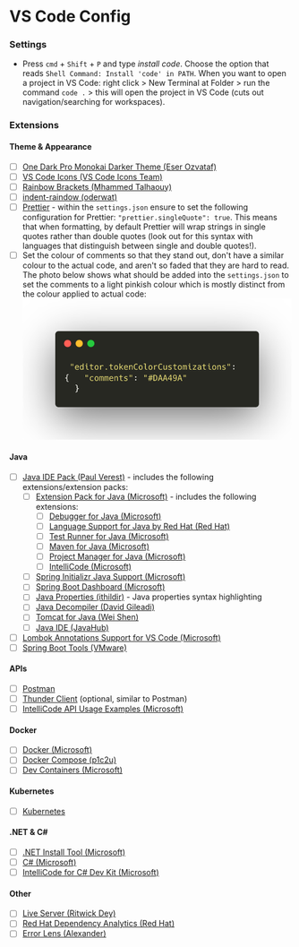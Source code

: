 # VS Code Config
### Settings
 - Press `cmd` + `Shift` + `P` and type *install code*. Choose the option that reads `Shell Command: Install 'code' in PATH`. When you want to open a project in VS Code: right click > New Terminal at Folder > run the command `code .` > this will open the project in VS Code (cuts out navigation/searching for workspaces).
### Extensions
#### Theme & Appearance
- [ ] [One Dark Pro Monokai Darker Theme (Eser Ozvataf)](https://marketplace.visualstudio.com/items?itemName=eserozvataf.one-dark-pro-monokai-darker)
- [ ] [VS Code Icons (VS Code Icons Team)](https://marketplace.visualstudio.com/items?itemName=vscode-icons-team.vscode-icons) 
- [ ] [Rainbow Brackets (Mhammed Talhaouy)](https://marketplace.visualstudio.com/items?itemName=tal7aouy.rainbow-bracket) 
- [ ] [indent-raindow (oderwat)](https://marketplace.visualstudio.com/items?itemName=oderwat.indent-rainbow) 
- [ ] [Prettier](https://marketplace.visualstudio.com/items?itemName=esbenp.prettier-vscode) - within the `settings.json` ensure to set the following configuration for Prettier: `"prettier.singleQuote": true`. This means that when formatting, by default Prettier will wrap strings in single quotes rather than double quotes (look out for this syntax with languages that distinguish between single and double quotes!).
- [ ]  Set the colour of comments so that they stand out, don't have a similar colour to the actual code, and aren't so faded that they are hard to read. The photo below shows what should be added into the `settings.json` to set the comments to a light pinkish colour which is mostly distinct from the colour applied to actual code:
![comments-colour.png](https://github.com/rtasalem/macbook-config/blob/main/personal-setup/comments-colour.png)
#### Java
- [ ] [Java IDE Pack (Paul Verest)](https://marketplace.visualstudio.com/items?itemName=pverest.java-ide-pack) - includes the following extensions/extension packs:
	- [ ] [Extension Pack for Java (Microsoft)](https://marketplace.visualstudio.com/items?itemName=vscjava.vscode-java-pack) - includes the following extensions:
		- [ ] [Debugger for Java (Microsoft)](https://marketplace.visualstudio.com/items?itemName=vscjava.vscode-java-debug)
		- [ ] [Language Support for Java by Red Hat (Red Hat)](https://marketplace.visualstudio.com/items?itemName=redhat.java)
		- [ ] [Test Runner for Java (Microsoft)](https://marketplace.visualstudio.com/items?itemName=vscjava.vscode-java-test)
		- [ ] [Maven for Java (Microsoft)](https://marketplace.visualstudio.com/items?itemName=vscjava.vscode-maven)
		- [ ] [Project Manager for Java (Microsoft)](https://marketplace.visualstudio.com/items?itemName=vscjava.vscode-java-dependency)
		- [ ] [IntelliCode (Microsoft)](https://marketplace.visualstudio.com/items?itemName=VisualStudioExptTeam.vscodeintellicode)
	- [ ] [Spring Initializr Java Support (Microsoft)](https://marketplace.visualstudio.com/items?itemName=vscjava.vscode-spring-initializr)
	- [ ] [Spring Boot Dashboard (Microsoft)](https://marketplace.visualstudio.com/items?itemName=vscjava.vscode-spring-boot-dashboard)
	- [ ] [Java Properties (ithildir)](https://marketplace.visualstudio.com/items?itemName=ithildir.java-properties) - Java properties syntax highlighting
	- [ ] [Java Decompiler (David Gileadi)](https://marketplace.visualstudio.com/items?itemName=dgileadi.java-decompiler)
	- [ ] [Tomcat for Java (Wei Shen)](https://marketplace.visualstudio.com/items?itemName=adashen.vscode-tomcat)
	- [ ] [Java IDE (JavaHub)](https://marketplace.visualstudio.com/items?itemName=YouMayCallMeV.vscode-java-saber)
- [ ] [Lombok Annotations Support for VS Code (Microsoft)](https://marketplace.visualstudio.com/items?itemName=vscjava.vscode-lombok)
- [ ] [Spring Boot Tools (VMware)](https://marketplace.visualstudio.com/items?itemName=vmware.vscode-spring-boot)
#### APIs
- [ ] [Postman](https://marketplace.visualstudio.com/items?itemName=Postman.postman-for-vscode) 
- [ ] [Thunder Client](https://marketplace.visualstudio.com/items?itemName=rangav.vscode-thunder-client) (optional, similar to Postman)
- [ ] [IntelliCode API Usage Examples (Microsoft)](https://marketplace.visualstudio.com/items?itemName=VisualStudioExptTeam.intellicode-api-usage-examples)
#### Docker
- [ ] [Docker (Microsoft)](https://marketplace.visualstudio.com/items?itemName=ms-azuretools.vscode-docker#:~:text=Docker%20for%20Visual%20Studio%20Code,NET%20inside%20a%20container.) 
- [ ] [Docker Compose (p1c2u)](https://marketplace.visualstudio.com/items?itemName=p1c2u.docker-compose)
- [ ] [Dev Containers (Microsoft)](https://marketplace.visualstudio.com/items?itemName=ms-vscode-remote.remote-containers)
#### Kubernetes
- [ ] [Kubernetes](https://marketplace.visualstudio.com/items?itemName=ms-kubernetes-tools.vscode-kubernetes-tools)
#### .NET & C#
- [ ] [.NET Install Tool (Microsoft)](https://marketplace.visualstudio.com/items?itemName=ms-dotnettools.vscode-dotnet-runtime) 
- [ ] [C# (Microsoft)](https://marketplace.visualstudio.com/items?itemName=ms-dotnettools.csharp)
- [ ] [IntelliCode for C# Dev Kit (Microsoft)](https://marketplace.visualstudio.com/items?itemName=ms-dotnettools.vscodeintellicode-csharp)
#### Other
- [ ] [Live Server (Ritwick Dey)](https://marketplace.visualstudio.com/items?itemName=ritwickdey.LiveServer) 
- [ ] [Red Hat Dependency Analytics (Red Hat)](https://marketplace.visualstudio.com/items?itemName=redhat.fabric8-analytics)
- [ ] [Error Lens (Alexander)](https://marketplace.visualstudio.com/items?itemName=usernamehw.errorlens)
